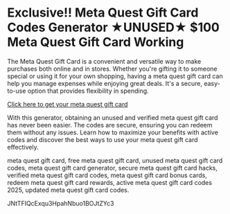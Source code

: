 # Exclusive!! Meta Quest Gift Card Codes Generator ★UNUSED★ $100 Meta Quest Gift Card Working

The Meta Quest Gift Card is a convenient and versatile way to make purchases both online and in stores. Whether you're gifting it to someone special or using it for your own shopping, having a meta quest gift card can help you manage expenses while enjoying great deals. It's a secure, easy-to-use option that provides flexibility in spending.

[Click here to get your meta quest gift card](https://pollosgifts.com/meta-quest)

With this generator, obtaining an unused and verified meta quest gift card has never been easier. The codes are secure, ensuring you can redeem them without any issues. Learn how to maximize your benefits with active codes and discover the best ways to use your meta quest gift card effectively.

meta quest gift card, free meta quest gift card, unused meta quest gift card codes, meta quest gift card generator, secure meta quest gift card hacks, verified meta quest gift card codes, meta quest gift card bonus cards, redeem meta quest gift card rewards, active meta quest gift card codes 2025, updated meta quest gift card codes.

JNtTFIQcExqu3HpahNbuo1BOJtZYc3

